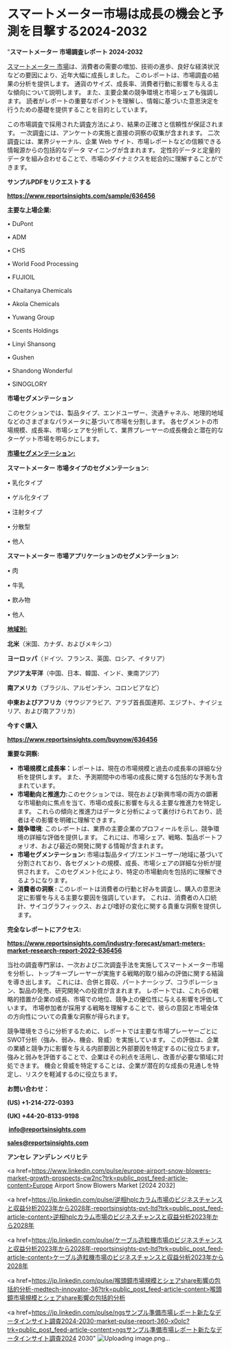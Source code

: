 # スマートメーター市場は成長の機会と予測を目撃する2024-2032

"<strong>スマートメーター 市場調査レポート 2024-2032</strong>

<a href=https://www.reportsinsights.com/sample/636456>スマートメーター 市場</a>は、消費者の需要の増加、技術の進歩、良好な経済状況などの要因により、近年大幅に成長しました。 このレポートは、市場調査の結果の分析を提供します。 通貨のサイズ、成長率、消費者行動に影響を与える主な傾向について説明します。 また、主要企業の競争環境と市場シェアも強調します。 読者がレポートの重要なポイントを理解し、情報に基づいた意思決定を行うための基礎を提供することを目的としています。

この市場調査で採用された調査方法により、結果の正確さと信頼性が保証されます。 一次調査には、アンケートの実施と直接の洞察の収集が含まれます。 二次調査には、業界ジャーナル、企業 Web サイト、市場レポートなどの信頼できる情報源からの包括的なデータ マイニングが含まれます。 定性的データと定量的データを組み合わせることで、市場のダイナミクスを総合的に理解することができます。

<strong><b>サンプルPDFをリクエストする</b></strong>

<a href=https://www.reportsinsights.com/sample/636456><strong><u>https://www.reportsinsights.com/sample/636456</u></strong></a>

<strong>主要な上場企業:</strong>

• DuPont

• ADM

• CHS

• World Food Processing

• FUJIOIL

• Chaitanya Chemicals

• Akola Chemicals

• Yuwang Group

• Scents Holdings

• Linyi Shansong

• Gushen

• Shandong Wonderful

• SINOGLORY

<strong>市場セグメンテーション</strong>

このセクションでは、製品タイプ、エンドユーザー、流通チャネル、地理的地域などのさまざまなパラメータに基づいて市場を分割します。 各セグメントの市場規模、成長率、市場シェアを分析して、業界プレーヤーの成長機会と潜在的なターゲット市場を明らかにします。

<strong><u>市場セグメンテーション</u></strong><strong><u>:</u></strong>

<strong>スマートメーター 市場タイプのセグメンテーション:</strong>

• 乳化タイプ

• ゲル化タイプ

• 注射タイプ

• 分散型

• 他人

<strong>スマートメーター 市場アプリケーションのセグメンテーション:</strong>

• 肉

• 牛乳

• 飲み物

• 他人

<strong><u>地域別</u></strong><strong><u>:</u></strong>

<strong>北米</strong>（米国、カナダ、およびメキシコ）

<strong>ヨーロッパ</strong>（ドイツ、フランス、英国、ロシア、イタリア）

<strong>アジア太平洋</strong>（中国、日本、韓国、インド、東南アジア）

<strong>南アメリカ</strong>（ブラジル、アルゼンチン、コロンビアなど）

<strong>中東およびアフリカ</strong>（サウジアラビア、アラブ首長国連邦、エジプト、ナイジェリア、および南アフリカ）

<strong>今すぐ購入</strong>

<a href=https://www.reportsinsights.com/buynow/636456><strong><u>https://www.reportsinsights.com/buynow/636456</u></strong></a>

<strong>重要な洞察:</strong>
<ul>
  <li><strong>市場規模と成長率：</strong>レポートは、現在の市場規模と過去の成長率の詳細な分析を提供します。 また、予測期間中の市場の成長に関する包括的な予測も含まれています。</li>
  <li><strong>市場動向と推進力:</strong>このセクションでは、現在および新興市場の両方の顕著な市場動向に焦点を当て、市場の成長に影響を与える主要な推進力を特定します。 これらの傾向と推進力はデータと分析によって裏付けられており、読者はその影響を明確に理解できます。</li>
  <li><strong>競争環境</strong>: このレポートは、業界の主要企業のプロフィールを示し、競争環境の詳細な評価を提供します。 これには、市場シェア、戦略、製品ポートフォリオ、および最近の開発に関する情報が含まれます。</li>
  <li><strong>市場セグメンテーション: </strong>市場は製品タイプ/エンドユーザー/地域に基づいて分割されており、各セグメントの規模、成長、市場シェアの詳細な分析が提供されます。 このセグメント化により、特定の市場動向を包括的に理解できるようになります。</li>
  <li><strong>消費者の洞察 : </strong>このレポートは消費者の行動と好みを調査し、購入の意思決定に影響を与える主要な要因を強調しています。 これは、消費者の人口統計、サイコグラフィックス、および嗜好の変化に関する貴重な洞察を提供します。</li>
</ul>
<strong>完全なレポートにアクセス:</strong>

<a href=https://www.reportsinsights.com/industry-forecast/smart-meters-market-research-report-2022-636456><strong><u><b>https://www.reportsinsights.com/industry-forecast/smart-meters-market-research-report-2022-636456</b></u></strong></a>

当社の調査専門家は、一次および二次調査手法を実施してスマートメーター市場を分析し、トップキープレーヤーが実施する戦略的取り組みの評価に関する結論を導き出します。 これには、合併と買収、パートナーシップ、コラボレーション、製品の発売、研究開発への投資が含まれます。 レポートでは、これらの戦略的措置が企業の成長、市場での地位、競争上の優位性に与える影響を評価しています。 市場参加者が採用する戦略を理解することで、彼らの意図と市場全体の方向性についての貴重な洞察が得られます。

競争環境をさらに分析するために、レポートでは主要な市場プレーヤーごとにSWOT分析（強み、弱み、機会、脅威）を実施しています。 この評価は、企業の業績と競争力に影響を与える内部要因と外部要因を特定するのに役立ちます。 強みと弱みを評価することで、企業はその利点を活用し、改善が必要な領域に対処できます。 機会と脅威を特定することは、企業が潜在的な成長の見通しを特定し、リスクを軽減するのに役立ちます。

<strong>お問い合わせ：</strong>

<strong>(US) +1-214-272-0393</strong>

<strong>(UK) +44-20-8133-9198</strong>

<strong> </strong><a href=info@reportsinsights.com><strong><u>info@reportsinsights.com</u></strong></a>

<a href=sales@reportsinsights.com><strong><u>sales@reportsinsights.com</u></strong></a>

<strong>アンセレ アンデレン ベリヒテ</strong>

<a href=https://www.linkedin.com/pulse/europe-airport-snow-blowers-market-growth-prospects-cw2nc?trk=public_post_feed-article-content>Europe Airport Snow Blowers Market [2024 2032]</a>

<a href=https://jp.linkedin.com/pulse/逆相hplcカラム市場のビジネスチャンスと収益分析2023年から2028年-reportsinsights-pvt-ltd?trk=public_post_feed-article-content>逆相hplcカラム市場のビジネスチャンスと収益分析2023年から2028年</a>

<a href=https://jp.linkedin.com/pulse/ケーブル造粒機市場のビジネスチャンスと収益分析2023年から2028年-reportsinsights-pvt-ltd?trk=public_post_feed-article-content>ケーブル造粒機市場のビジネスチャンスと収益分析2023年から2028年</a>

<a href=https://jp.linkedin.com/pulse/喉頭鏡市場規模とシェアshare影響の包括的分析-medtech-innovator-36?trk=public_post_feed-article-content>喉頭鏡市場規模とシェアshare影響の包括的分析</a>

<a href=https://jp.linkedin.com/pulse/ngsサンプル準備市場レポート新たなデータインサイト調査2024-2030-market-pulse-report-360-x0olc?trk=public_post_feed-article-content>ngsサンプル準備市場レポート新たなデータインサイト調査2024 2030</a>"
![Uploading image.png…]()
